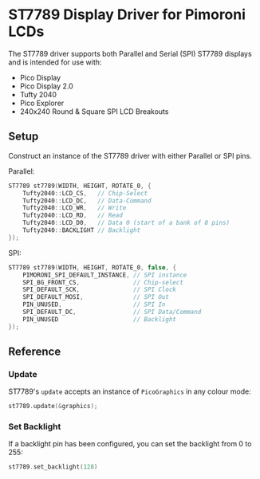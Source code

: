 # ST7789 Display Driver for Pimoroni LCDs <!-- omit in toc -->

The ST7789 driver supports both Parallel and Serial (SPI) ST7789 displays and is intended for use with:

* Pico Display
* Pico Display 2.0
* Tufty 2040
* Pico Explorer
* 240x240 Round & Square SPI LCD Breakouts

## Setup

Construct an instance of the ST7789 driver with either Parallel or SPI pins.

Parallel:

```c++
ST7789 st7789(WIDTH, HEIGHT, ROTATE_0, {
    Tufty2040::LCD_CS,   // Chip-Select
    Tufty2040::LCD_DC,   // Data-Command
    Tufty2040::LCD_WR,   // Write
    Tufty2040::LCD_RD,   // Read
    Tufty2040::LCD_D0,   // Data 0 (start of a bank of 8 pins)
    Tufty2040::BACKLIGHT // Backlight
});
```

SPI:

```c++
ST7789 st7789(WIDTH, HEIGHT, ROTATE_0, false, {
    PIMORONI_SPI_DEFAULT_INSTANCE, // SPI instance
    SPI_BG_FRONT_CS,               // Chip-select
    SPI_DEFAULT_SCK,               // SPI Clock
    SPI_DEFAULT_MOSI,              // SPI Out
    PIN_UNUSED,                    // SPI In
    SPI_DEFAULT_DC,                // SPI Data/Command
    PIN_UNUSED                     // Backlight
});
```

## Reference

### Update

ST7789's `update` accepts an instance of `PicoGraphics` in any colour mode:

```c++
st7789.update(&graphics);
```

### Set Backlight

If a backlight pin has been configured, you can set the backlight from 0 to 255:

```c++
st7789.set_backlight(128)
